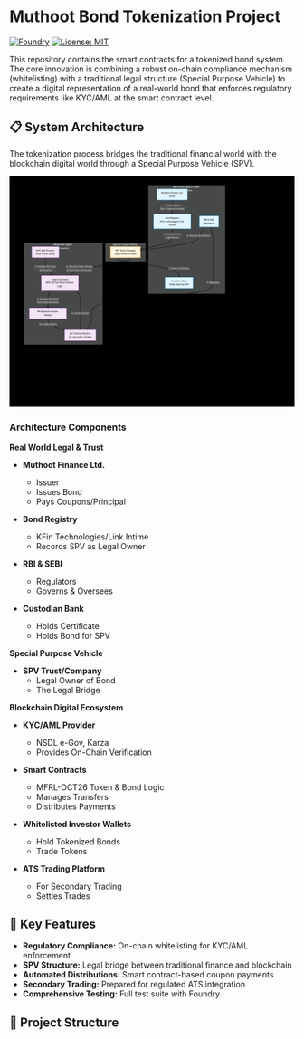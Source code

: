 # Muthoot Bond Tokenization Project

[![Foundry](https://img.shields.io/badge/Built%20with-Foundry-FFDB1C.svg)](https://getfoundry.sh/)
[![License: MIT](https://img.shields.io/badge/License-MIT-yellow.svg)](https://opensource.org/licenses/MIT)

This repository contains the smart contracts for a tokenized bond system. The core innovation is combining a robust on-chain compliance mechanism (whitelisting) with a traditional legal structure (Special Purpose Vehicle) to create a digital representation of a real-world bond that enforces regulatory requirements like KYC/AML at the smart contract level.

## 📋 System Architecture

The tokenization process bridges the traditional financial world with the blockchain digital world through a Special Purpose Vehicle (SPV).

![Tokenization Architecture](docs/architecture.png)

### Architecture Components

**Real World Legal & Trust**
- **Muthoot Finance Ltd.**  
  - Issuer
  - Issues Bond
  - Pays Coupons/Principal

- **Bond Registry**  
  - KFin Technologies/Link Intime
  - Records SPV as Legal Owner

- **RBI & SEBI**  
  - Regulators
  - Governs & Oversees

- **Custodian Bank**  
  - Holds Certificate
  - Holds Bond for SPV

**Special Purpose Vehicle**
- **SPV Trust/Company**  
  - Legal Owner of Bond
  - The Legal Bridge

**Blockchain Digital Ecosystem**
- **KYC/AML Provider**  
  - NSDL e-Gov, Karza
  - Provides On-Chain Verification

- **Smart Contracts**  
  - MFRL-OCT26 Token & Bond Logic
  - Manages Transfers
  - Distributes Payments

- **Whitelisted Investor Wallets**  
  - Hold Tokenized Bonds
  - Trade Tokens

- **ATS Trading Platform**  
  - For Secondary Trading
  - Settles Trades

## 🚀 Key Features

- **Regulatory Compliance:** On-chain whitelisting for KYC/AML enforcement
- **SPV Structure:** Legal bridge between traditional finance and blockchain
- **Automated Distributions:** Smart contract-based coupon payments
- **Secondary Trading:** Prepared for regulated ATS integration
- **Comprehensive Testing:** Full test suite with Foundry

## 📁 Project Structure
